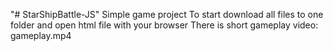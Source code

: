 "# StarShipBattle-JS" 
Simple game project
To start download all files to one folder and open html file with your browser
There is short gameplay video: gameplay.mp4